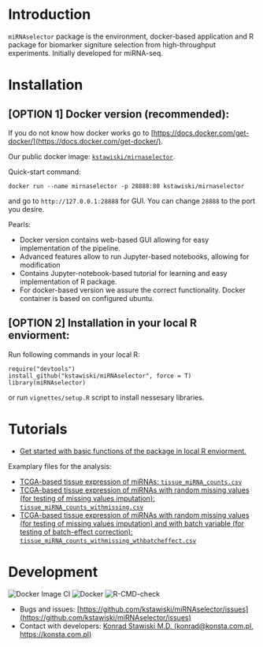 # Introduction

`miRNAselector` package is the environment, docker-based application and R package for biomarker signiture selection from high-throughput experiments. Initially developed for miRNA-seq.

# Installation

## [OPTION 1] Docker version (recommended):

If you do not know how docker works go to [https://docs.docker.com/get-docker/](https://docs.docker.com/get-docker/).

Our public docker image: [`kstawiski/mirnaselector`](https://hub.docker.com/r/kstawiski/mirnaselector).

Quick-start command: 

```
docker run --name mirnaselector -p 28888:80 kstawiski/mirnaselector
```

and go to `http://127.0.0.1:28888` for GUI. You can change `28888` to the port you desire.

Pearls:

- Docker version contains web-based GUI allowing for easy implementation of the pipeline.
- Advanced features allow to run Jupyter-based notebooks, allowing for modification 
- Contains Jupyter-notebook-based tutorial for learning and easy implementation of R package.
- For docker-based version we assure the correct functionality. Docker container is based on configured ubuntu.

## [OPTION 2] Installation in your local R enviorment:

Run following commands in your local R:

```
require("devtools")
install_github("kstawiski/miRNAselector", force = T)
library(miRNAselector)
```
or run `vignettes/setup.R` script to install nessesary libraries.

# Tutorials

- [Get started with basic functions of the package in local R enviorment.](https://htmlpreview.github.io/?https://github.com/kstawiski/miRNAselector/blob/master/static/Tutorial.html)

Examplary files for the analysis:

- [TCGA-based tissue expression of miRNAs: `tissue_miRNA_counts.csv`](http://kstawiski.github.io/miRNAselector/example/tissue_miRNA_counts.csv)
- [TCGA-based tissue expression of miRNAs with random missing values (for testing of missing values imputation): `tissue_miRNA_counts_withmissing.csv`](http://kstawiski.github.io/miRNAselector/example/tissue_miRNA_counts_withmissing.csv)
- [TCGA-based tissue expression of miRNAs with random missing values (for testing of missing values imputation) and with batch variable (for testing of batch-effect correction): `tissue_miRNA_counts_withmissing_wthbatcheffect.csv`](http://kstawiski.github.io/miRNAselector/example/tissue_miRNA_counts_withmissing_wthbatcheffect.csv)

# Development

![Docker Image CI](https://github.com/kstawiski/miRNAselector/workflows/Docker%20Image%20CI/badge.svg) ![Docker](https://github.com/kstawiski/miRNAselector/workflows/Docker/badge.svg) ![R-CMD-check](https://github.com/kstawiski/miRNAselector/workflows/R-CMD-check/badge.svg)

- Bugs and issues: [https://github.com/kstawiski/miRNAselector/issues](https://github.com/kstawiski/miRNAselector/issues)
- Contact with developers: [Konrad Stawiski M.D. (konrad@konsta.com.pl, https://konsta.com.pl)](https://konsta.com.pl)